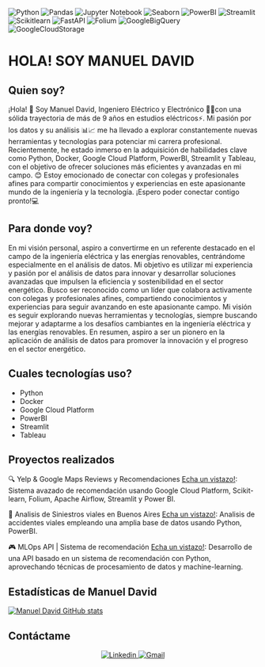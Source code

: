 ![Python](https://img.shields.io/badge/Python-3776AB?style=flat&logo=python&logoColor=white)
![Pandas](https://img.shields.io/badge/Pandas-150458?style=flat&logo=pandas)
![Jupyter Notebook](https://img.shields.io/badge/Jupyter_Notebook-F37626?style=flat&logo=jupyter)
![Seaborn](https://img.shields.io/badge/Seaborn-3776AB?style=flat&logo=seaborn)
![PowerBI](https://img.shields.io/badge/PowerBI-F2C811?style=flat&logo=powerbi)
![Streamlit](https://img.shields.io/badge/Streamlit-deploy-brightgreen?style=flat&logo=streamlit&logoColor=red&logoSize=auto)
![Scikitlearn](https://img.shields.io/badge/Scikitlearn-F7931E?style=flat&logo=scikitlearn&logoColor=white&logoSize=auto)
![FastAPI](https://img.shields.io/badge/FastAPI-009688?style=flat&logo=fastapi&logoColor=white&logoSize=auto)
![Folium](https://img.shields.io/badge/Folium-F8C517?style=flat&logo=folium&logoColor=white&logoSize=auto)
![GoogleBigQuery](https://img.shields.io/badge/Google%20Big%20Query-669DF6?style=flat&logo=googlebigquery&logoColor=white&logoSize=auto)
![GoogleCloudStorage](https://img.shields.io/badge/Google%20Cloud%20Storage-AECBFA?style=flat&logo=googlecloudstorage&logoColor=white&logoSize=auto)

# **HOLA! SOY MANUEL DAVID** 

## Quien soy? #

¡Hola! 👋 Soy Manuel David, Ingeniero Eléctrico y Electrónico 👷‍♂️con una sólida trayectoria de más de 9 años en estudios eléctricos⚡. Mi pasión por los datos y su análisis 📊📈 me ha llevado a explorar constantemente nuevas herramientas y tecnologías para potenciar mi carrera profesional. Recientemente, he estado inmerso en la adquisición de habilidades clave como Python, Docker, Google Cloud Platform, PowerBI, Streamlit y Tableau, con el objetivo de ofrecer soluciones más eficientes y avanzadas en mi campo. 😊 Estoy emocionado de conectar con colegas y profesionales afines para compartir conocimientos y experiencias en este apasionante mundo de la ingeniería y la tecnología. ¡Espero poder conectar contigo pronto!💻

 ## Para donde voy?

En mi visión personal, aspiro a convertirme en un referente destacado en el campo de la ingeniería eléctrica y las energías renovables, centrándome especialmente en el análisis de datos. Mi objetivo es utilizar mi experiencia y pasión por el análisis de datos para innovar y desarrollar soluciones avanzadas que impulsen la eficiencia y sostenibilidad en el sector energético. Busco ser reconocido como un líder que colabora activamente con colegas y profesionales afines, compartiendo conocimientos y experiencias para seguir avanzando en este apasionante campo. Mi visión es seguir explorando nuevas herramientas y tecnologías, siempre buscando mejorar y adaptarme a los desafíos cambiantes en la ingeniería eléctrica y las energías renovables. En resumen, aspiro a ser un pionero en la aplicación de análisis de datos para promover la innovación y el progreso en el sector energético.

## Cuales tecnologías uso?

  - Python
  - Docker
  - Google Cloud Platform
  - PowerBI
  - Streamlit
  - Tableau

## Proyectos realizados

🔍 Yelp & Google Maps Reviews y Recomendaciones [Echa un vistazo!](https://github.com/Joaqrz/Proyecto_Final_Yelp): Sistema avazado de recomendación usando Google Cloud Platform, Scikit-learn, Folium, Apache Airflow, Streamlit y Power BI.


🚦  Analisis de Siniestros viales  en Buenos Aires [Echa un vistazo!](https://github.com/mdtrujillo73/PI2_PBI_SINIESTROSVIALES_MDTR): Analisis de accidentes viales empleando una amplia base de datos usando Python, PowerBI.


🎮 MLOps API | Sistema de recomendación [Echa un vistazo!](https://github.com/mdtrujillo73/MI_OPS_Henry): Desarrollo de una API basado en un sistema de recomendación con Python, aprovechando técnicas de procesamiento de datos y machine-learning.


## Estadísticas de Manuel David
[![Manuel David GitHub stats](https://github-readme-stats.vercel.app/api?username=mdtrujillo73)](https://github.com/mdtrujillo73/github-readme-stats)  
## Contáctame 

<div align="center">
  <a href='https://www.linkedin.com/in/mdtrujillo73//'>
    <img src="https://img.shields.io/badge/LinkedIn-0077B5?style=for-the-badge&logo=linkedin&logoColor=white"alt="Linkedin"/>
  </a>
  <a href='mailto:md.trujillo73@gmail.com'>
    <img src="https://img.shields.io/badge/Gmail-D14836?style=for-the-badge&logo=gmail&logoColor=white" alt="Gmail"/>
  </a>
</div>
